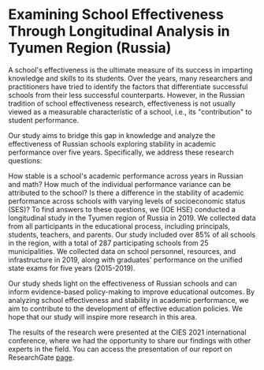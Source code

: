 # Examining School Effectiveness Through Longitudinal Analysis in Tyumen Region (Russia)

A school's effectiveness is the ultimate measure of its success in imparting knowledge and skills to its students. Over the years, many researchers and practitioners have tried to identify the factors that differentiate successful schools from their less successful counterparts. However, in the Russian tradition of school effectiveness research, effectiveness is not usually viewed as a measurable characteristic of a school, i.e., its "contribution" to student performance.

Our study aims to bridge this gap in knowledge and analyze the effectiveness of Russian schools exploring stability in academic performance over five years. Specifically, we address these research questions:

How stable is a school's academic performance across years in Russian and math?
How much of the individual performance variance can be attributed to the school?
Is there a difference in the stability of academic performance across schools with varying levels of socioeconomic status (SES)?
To find answers to these questions, we (IOE HSE) conducted a longitudinal study in the Tyumen region of Russia in 2019. We collected data from all participants in the educational process, including principals, students, teachers, and parents. Our study included over 85% of all schools in the region, with a total of 287 participating schools from 25 municipalities. We collected data on school personnel, resources, and infrastructure in 2019, along with graduates' performance on the unified state exams for five years (2015-2019).

Our study sheds light on the effectiveness of Russian schools and can inform evidence-based policy-making to improve educational outcomes. By analyzing school effectiveness and stability in academic performance, we aim to contribute to the development of effective education policies. We hope that our study will inspire more research in this area.

The results of the research were presented at the CIES 2021 international conference, where we had the opportunity to share our findings with other experts in the field. You can access the presentation of our report on ResearchGate [page](https://www.researchgate.net/publication/351632739_School_Stability_Across_Different_Subjects_Between_Years_The_Case_of_Longitudinal_Analysis_in_Russia_CIES-2021).

